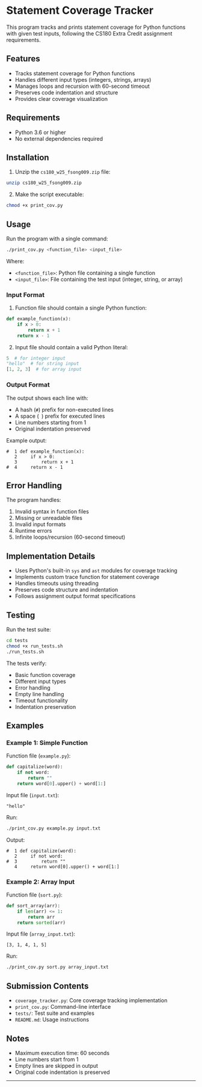 # Statement Coverage Tracker

This program tracks and prints statement coverage for Python functions with given test inputs, following the CS180 Extra Credit assignment requirements.

## Features

- Tracks statement coverage for Python functions
- Handles different input types (integers, strings, arrays)
- Manages loops and recursion with 60-second timeout
- Preserves code indentation and structure
- Provides clear coverage visualization

## Requirements

- Python 3.6 or higher
- No external dependencies required

## Installation

1. Unzip the `cs180_w25_fsong009.zip` file:
```bash
unzip cs180_w25_fsong009.zip
```

2. Make the script executable:
```bash
chmod +x print_cov.py
```

## Usage

Run the program with a single command:

```bash
./print_cov.py <function_file> <input_file>
```

Where:
- `<function_file>`: Python file containing a single function
- `<input_file>`: File containing the test input (integer, string, or array)

### Input Format

1. Function file should contain a single Python function:
```python
def example_function(x):
    if x > 0:
        return x + 1
    return x - 1
```

2. Input file should contain a valid Python literal:
```python
5  # for integer input
"hello"  # for string input
[1, 2, 3]  # for array input
```

### Output Format

The output shows each line with:
- A hash (`#`) prefix for non-executed lines
- A space (` `) prefix for executed lines
- Line numbers starting from 1
- Original indentation preserved

Example output:
```
#  1 def example_function(x):
   2     if x > 0:
   3         return x + 1
#  4     return x - 1
```

## Error Handling

The program handles:
1. Invalid syntax in function files
2. Missing or unreadable files
3. Invalid input formats
4. Runtime errors
5. Infinite loops/recursion (60-second timeout)

## Implementation Details

- Uses Python's built-in `sys` and `ast` modules for coverage tracking
- Implements custom trace function for statement coverage
- Handles timeouts using threading
- Preserves code structure and indentation
- Follows assignment output format specifications

## Testing

Run the test suite:
```bash
cd tests
chmod +x run_tests.sh
./run_tests.sh
```

The tests verify:
- Basic function coverage
- Different input types
- Error handling
- Empty line handling
- Timeout functionality
- Indentation preservation

## Examples

### Example 1: Simple Function

Function file (`example.py`):
```python
def capitalize(word):
    if not word:
        return ""
    return word[0].upper() + word[1:]
```

Input file (`input.txt`):
```
"hello"
```

Run:
```bash
./print_cov.py example.py input.txt
```

Output:
```
#  1 def capitalize(word):
   2     if not word:
#  3         return ""
   4     return word[0].upper() + word[1:]
```

### Example 2: Array Input

Function file (`sort.py`):
```python
def sort_array(arr):
    if len(arr) <= 1:
        return arr
    return sorted(arr)
```

Input file (`array_input.txt`):
```
[3, 1, 4, 1, 5]
```

Run:
```bash
./print_cov.py sort.py array_input.txt
```

## Submission Contents

- `coverage_tracker.py`: Core coverage tracking implementation
- `print_cov.py`: Command-line interface
- `tests/`: Test suite and examples
- `README.md`: Usage instructions

## Notes

- Maximum execution time: 60 seconds
- Line numbers start from 1
- Empty lines are skipped in output
- Original code indentation is preserved

---
